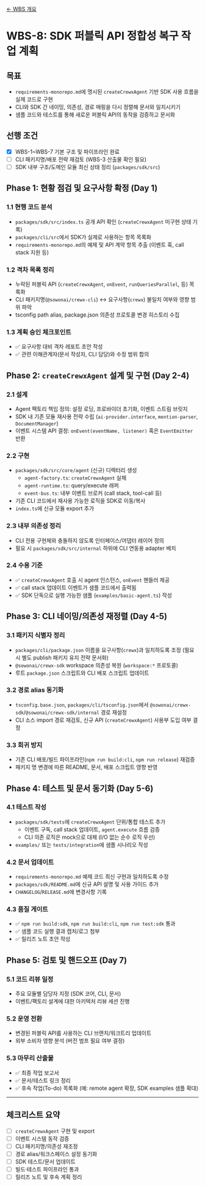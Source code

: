 [← WBS 개요](../wbs.md)

# WBS-8: SDK 퍼블릭 API 정합성 복구 작업 계획

## 목표
- `requirements-monorepo.md`에 명시된 `createCrewxAgent` 기반 SDK 사용 흐름을 실제 코드로 구현
- CLI와 SDK 간 네이밍, 의존성, 경로 매핑을 다시 정렬해 문서와 일치시키기
- 샘플 코드와 테스트를 통해 새로운 퍼블릭 API의 동작을 검증하고 문서화

## 선행 조건
- [x] WBS-1~WBS-7 기본 구조 및 파이프라인 완료
- [ ] CLI 패키지명/배포 전략 재검토 (WBS-3 산출물 확인 필요)
- [ ] SDK 내부 구조/도메인 모듈 최신 상태 정리 (`packages/sdk/src`)

## Phase 1: 현황 점검 및 요구사항 확정 (Day 1)

### 1.1 현행 코드 분석
- `packages/sdk/src/index.ts` 공개 API 확인 (`createCrewxAgent` 미구현 상태 기록)
- `packages/cli/src`에서 SDK가 실제로 사용하는 항목 목록화
- `requirements-monorepo.md`의 예제 및 API 계약 항목 추출 (이벤트 훅, call stack 지원 등)

### 1.2 격차 목록 정리
- 누락된 퍼블릭 API (`createCrewxAgent`, `onEvent`, `runQueriesParallel`, 등) 목록화
- CLI 패키지명(`@sowonai/crewx-cli`) ↔ 요구사항(`crewx`) 불일치 여부와 영향 범위 파악
- tsconfig path alias, package.json 의존성 프로토콜 변경 히스토리 수집

### 1.3 계획 승인 체크포인트
- ✅ 요구사항 대비 격차 레포트 초안 작성
- ✅ 관련 이해관계자(문서 작성자, CLI 담당)와 수정 범위 합의

## Phase 2: `createCrewxAgent` 설계 및 구현 (Day 2-4)

### 2.1 설계
- Agent 팩토리 책임 정의: 설정 로딩, 프로바이더 초기화, 이벤트 스트림 브릿지
- SDK 내 기존 모듈 재사용 전략 수립 (`ai-provider.interface`, `mention-parser`, `DocumentManager`)
- 이벤트 시스템 API 결정: `onEvent(eventName, listener)` 혹은 `EventEmitter` 반환

### 2.2 구현
- `packages/sdk/src/core/agent` (신규) 디렉터리 생성
  - `agent-factory.ts`: `createCrewxAgent` 실체
  - `agent-runtime.ts`: query/execute 래퍼
  - `event-bus.ts`: 내부 이벤트 브로커 (call stack, tool-call 등)
- 기존 CLI 코드에서 재사용 가능한 로직을 SDK로 이동/복사
- `index.ts`에 신규 모듈 export 추가

### 2.3 내부 의존성 정리
- CLI 전용 구현체와 충돌하지 않도록 인터페이스/어댑터 레이어 정의
- 필요 시 `packages/sdk/src/internal` 하위에 CLI 연동용 adapter 배치

### 2.4 수용 기준
- ✅ `createCrewxAgent` 호출 시 agent 인스턴스, `onEvent` 핸들러 제공
- ✅ call stack 업데이트 이벤트가 샘플 코드에서 출력됨
- ✅ SDK 단독으로 실행 가능한 샘플 (`examples/basic-agent.ts`) 작성

## Phase 3: CLI 네이밍/의존성 재정렬 (Day 4-5)

### 3.1 패키지 식별자 정리
- `packages/cli/package.json` 이름을 요구사항(`crewx`)과 일치하도록 조정 (필요 시 별도 publish 패키지 유지 전략 문서화)
- `@sowonai/crewx-sdk` workspace 의존성 복원 (`workspace:*` 프로토콜)
- 루트 `package.json` 스크립트와 CLI 배포 스크립트 업데이트

### 3.2 경로 alias 동기화
- `tsconfig.base.json`, `packages/cli/tsconfig.json`에서 `@sowonai/crewx-sdk`/`@sowonai/crewx-sdk/internal` 경로 재설정
- CLI 소스 import 경로 재검토, 신규 API (`createCrewxAgent`) 사용부 도입 여부 결정

### 3.3 회귀 방지
- 기존 CLI 배포/빌드 파이프라인(`npm run build:cli`, `npm run release`) 재검증
- 패키지 명 변경에 따른 README, 문서, 배포 스크립트 영향 반영

## Phase 4: 테스트 및 문서 동기화 (Day 5-6)

### 4.1 테스트 작성
- `packages/sdk/tests`에 `createCrewxAgent` 단위/통합 테스트 추가
  - 이벤트 구독, call stack 업데이트, `agent.execute` 흐름 검증
  - CLI 의존 로직은 mock으로 대체 (I/O 없는 순수 로직 우선)
- `examples/` 또는 `tests/integration`에 샘플 시나리오 작성

### 4.2 문서 업데이트
- `requirements-monorepo.md` 예제 코드 최신 구현과 일치하도록 수정
- `packages/sdk/README.md`에 신규 API 설명 및 사용 가이드 추가
- `CHANGELOG`/`RELEASE.md`에 변경사항 기록

### 4.3 품질 게이트
- ✅ `npm run build:sdk`, `npm run build:cli`, `npm run test:sdk` 통과
- ✅ 샘플 코드 실행 결과 캡처/로그 첨부
- ✅ 릴리즈 노트 초안 작성

## Phase 5: 검토 및 핸드오프 (Day 7)

### 5.1 코드 리뷰 일정
- 주요 모듈별 담당자 지정 (SDK 코어, CLI, 문서)
- 이벤트/팩토리 설계에 대한 아키텍처 리뷰 세션 진행

### 5.2 운영 전환
- 변경된 퍼블릭 API를 사용하는 CLI 브랜치/워크트리 업데이트
- 외부 소비자 영향 분석 (버전 범프 필요 여부 결정)

### 5.3 마무리 산출물
- ✅ 최종 작업 보고서
- ✅ 문서/테스트 링크 정리
- ✅ 후속 작업(To-do) 목록화 (예: remote agent 확장, SDK examples 샘플 확대)

---

## 체크리스트 요약
- [ ] `createCrewxAgent` 구현 및 export
- [ ] 이벤트 시스템 동작 검증
- [ ] CLI 패키지명/의존성 재조정
- [ ] 경로 alias/워크스페이스 설정 동기화
- [ ] SDK 테스트/문서 업데이트
- [ ] 빌드·테스트 파이프라인 통과
- [ ] 릴리즈 노트 및 후속 계획 정리
